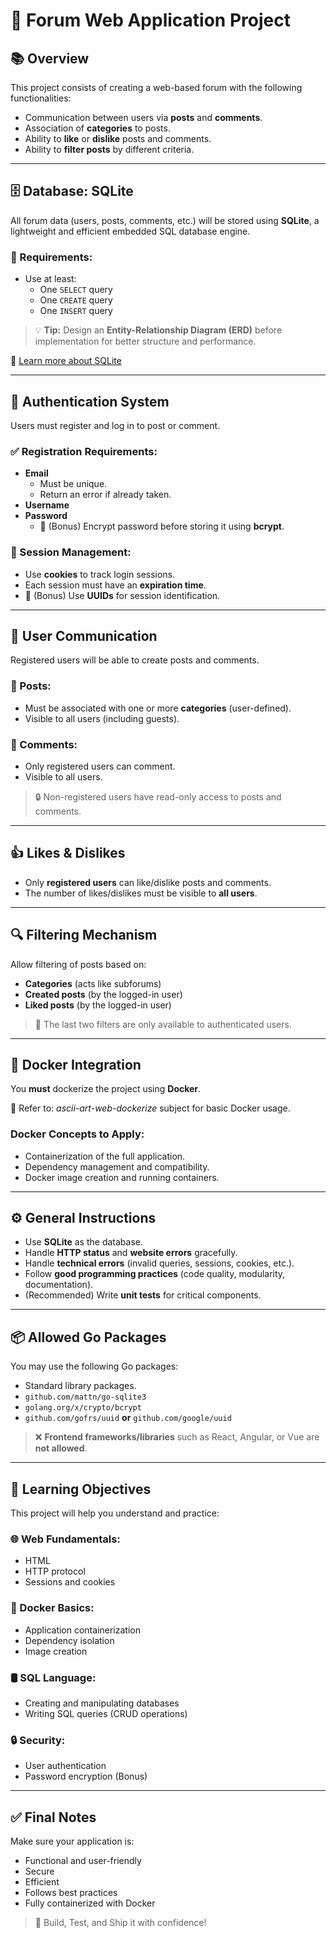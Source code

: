# 🧵 Forum Web Application Project

## 📚 Overview

This project consists of creating a web-based forum with the following functionalities:

- Communication between users via **posts** and **comments**.
- Association of **categories** to posts.
- Ability to **like** or **dislike** posts and comments.
- Ability to **filter posts** by different criteria.

---

## 🗄️ Database: SQLite

All forum data (users, posts, comments, etc.) will be stored using **SQLite**, a lightweight and efficient embedded SQL database engine.

### 🔧 Requirements:
- Use at least:
  - One `SELECT` query
  - One `CREATE` query
  - One `INSERT` query

> 💡 **Tip:** Design an **Entity-Relationship Diagram (ERD)** before implementation for better structure and performance.

📖 [Learn more about SQLite](https://www.sqlite.org/index.html)

---

## 🔐 Authentication System

Users must register and log in to post or comment.

### ✅ Registration Requirements:
- **Email**
  - Must be unique.
  - Return an error if already taken.
- **Username**
- **Password**
  - 🔐 (Bonus) Encrypt password before storing it using **bcrypt**.

### 🔐 Session Management:
- Use **cookies** to track login sessions.
- Each session must have an **expiration time**.
- 🏅 (Bonus) Use **UUIDs** for session identification.

---

## 💬 User Communication

Registered users will be able to create posts and comments.

### 📝 Posts:
- Must be associated with one or more **categories** (user-defined).
- Visible to all users (including guests).

### 💭 Comments:
- Only registered users can comment.
- Visible to all users.

> 🔒 Non-registered users have read-only access to posts and comments.

---

## 👍 Likes & Dislikes

- Only **registered users** can like/dislike posts and comments.
- The number of likes/dislikes must be visible to **all users**.

---

## 🔍 Filtering Mechanism

Allow filtering of posts based on:

- **Categories** (acts like subforums)
- **Created posts** (by the logged-in user)
- **Liked posts** (by the logged-in user)

> 📝 The last two filters are only available to authenticated users.

---

## 🐳 Docker Integration

You **must** dockerize the project using **Docker**.

📘 Refer to: _ascii-art-web-dockerize_ subject for basic Docker usage.

### Docker Concepts to Apply:
- Containerization of the full application.
- Dependency management and compatibility.
- Docker image creation and running containers.

---

## ⚙️ General Instructions

- Use **SQLite** as the database.
- Handle **HTTP status** and **website errors** gracefully.
- Handle **technical errors** (invalid queries, sessions, cookies, etc.).
- Follow **good programming practices** (code quality, modularity, documentation).
- (Recommended) Write **unit tests** for critical components.

---

## 📦 Allowed Go Packages

You may use the following Go packages:

- Standard library packages.
- `github.com/mattn/go-sqlite3`
- `golang.org/x/crypto/bcrypt`
- `github.com/gofrs/uuid` **or** `github.com/google/uuid`

> ❌ **Frontend frameworks/libraries** such as React, Angular, or Vue are **not allowed**.

---

## 🎯 Learning Objectives

This project will help you understand and practice:

### 🌐 Web Fundamentals:
- HTML
- HTTP protocol
- Sessions and cookies

### 🐳 Docker Basics:
- Application containerization
- Dependency isolation
- Image creation

### 🛢️ SQL Language:
- Creating and manipulating databases
- Writing SQL queries (CRUD operations)

### 🔒 Security:
- User authentication
- Password encryption (Bonus)

---

## ✅ Final Notes

Make sure your application is:

- Functional and user-friendly
- Secure
- Efficient
- Follows best practices
- Fully containerized with Docker

> 🚀 Build, Test, and Ship it with confidence!

